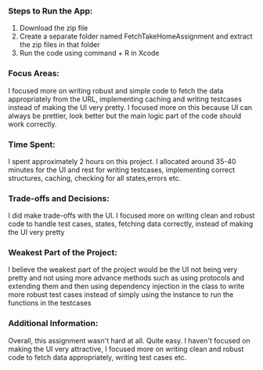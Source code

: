 ### Steps to Run the App:
1. Download the zip file
2. Create a separate folder named FetchTakeHomeAssignment and extract the zip files in that folder
3. Run the code using command + R in Xcode

### Focus Areas: 
I focused more on writing robust and simple code to fetch the data appropriately from the URL, implementing caching and writing testcases instead of making the UI very pretty. I focused more on this because UI can always be prettier, look better but the main logic part of the code should work correctly. 

### Time Spent: 
I spent approximately 2 hours on this project. I allocated around 35-40 minutes for the UI and rest for writing testcases, implementing correct structures, caching, checking for all states,errors etc. 

### Trade-offs and Decisions:
I did make trade-offs with the UI. I focused more on writing clean and robust code to handle test cases, states, fetching data correctly, instead of making the UI very pretty

### Weakest Part of the Project:
I believe the weakest part of the project would be the UI not being very pretty and not using more advance methods such as using protocols and extending them and then using dependency injection in the class to write more robust test cases instead of simply using the instance to run the functions in the testcases

### Additional Information:
Overall, this assignment wasn't hard at all. Quite easy. I haven't focused on making the UI very attractive, I focused more on writing clean and robust code to fetch data appropriately, writing test cases etc. 
